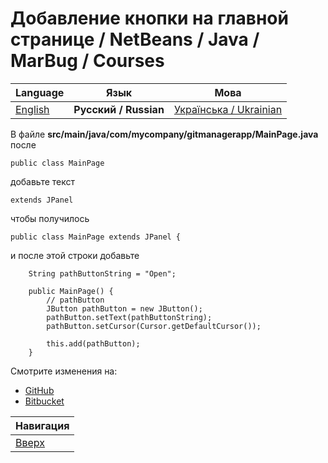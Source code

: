 # Добавление кнопки на главной странице / NetBeans / Java / MarBug / Courses

| Language | Язык | Мова |
| -------- | ---- | ---- |
| [English](README.md) | **Русский / Russian** | [Українська / Ukrainian](README.uk.md) |

В файле **src/main/java/com/mycompany/gitmanagerapp/MainPage.java** после

    public class MainPage

добавьте текст

    extends JPanel

чтобы получилось

    public class MainPage extends JPanel {

и после этой строки добавьте

        String pathButtonString = "Open";

        public MainPage() {
            // pathButton
            JButton pathButton = new JButton();
            pathButton.setText(pathButtonString);
            pathButton.setCursor(Cursor.getDefaultCursor());

            this.add(pathButton);
        }

Смотрите изменения на:

* [GitHub](https://github.com/marbug/courses-marbug-java/compare/v0.9_add-main-page...v0.10_add-main-page-code)
* [Bitbucket](https://bitbucket.org/marbug/courses-marbug-java/branches/compare/v0.10_add-main-page-code%0Dv0.9_add-main-page#diff)

| Навигация                |
| ------------------------ |
| [Вверх](../README.ru.md) |

